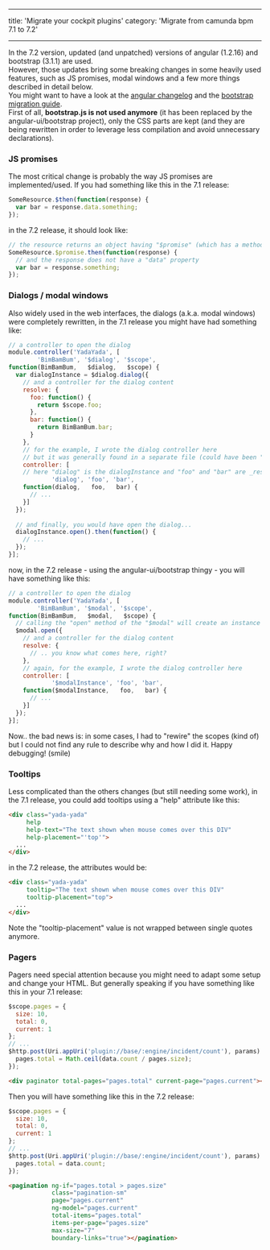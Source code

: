 ----
title: 'Migrate your cockpit plugins'
category: 'Migrate from camunda bpm 7.1 to 7.2'

----

In the 7.2 version, updated (and unpatched) versions of angular (1.2.16) and bootstrap (3.1.1) are used.    
However, those updates bring some breaking changes in some heavily used features, such as JS promises, modal windows and a few more things described in detail below.    
You might want to have a look at the [angular changelog](https://github.com/angular/angular.js/blob/master/CHANGELOG.md) and the [bootstrap migration guide](http://getbootstrap.com/getting-started/#migration).    
First of all, __bootstrap.js is not used anymore__ (it has been replaced by the angular-ui/bootstrap project), only the CSS parts are kept (and they are being rewritten in order to leverage less compilation and avoid unnecessary declarations).

### JS promises

The most critical change is probably the way JS promises are implemented/used. If you had something like this in the 7.1 release:

````javascript
SomeResource.$then(function(response) {
  var bar = response.data.something;
});
````

in the 7.2 release, it should look like:

````javascript
// the resource returns an object having "$promise" (which has a method "then")
SomeResource.$promise.then(function(response) {
  // and the response does not have a "data" property
  var bar = response.something;
});
````

### Dialogs / modal windows

Also widely used in the web interfaces, the dialogs (a.k.a. modal windows) were completely rewritten, in the 7.1 release you might have had something like:

````javascript
// a controller to open the dialog
module.controller('YadaYada', [
        'BimBamBum', '$dialog', '$scope',
function(BimBamBum,   $dialog,   $scope) {
  var dialogInstance = $dialog.dialog({
    // and a controller for the dialog content
    resolve: {
      foo: function() {
        return $scope.foo;
      },
      bar: function() {
        return BimBamBum.bar;
      }
    },
    // for the example, I wrote the dialog controller here
    // but it was generally found in a separate file (could have been "BimBamBum" for instance)
    controller: [
    // here "dialog" is the dialogInstance and "foo" and "bar" are _resolved_ (see above)
            'dialog', 'foo', 'bar',
    function(dialog,   foo,   bar) {
      // ...
    }]
  });
  
  // and finally, you would have open the dialog...
  dialogInstance.open().then(function() {
    // ...
  });
}]; 
````

now, in the 7.2 release - using the angular-ui/bootstrap thingy - you will have something like this:

````javascript
// a controller to open the dialog
module.controller('YadaYada', [
        'BimBamBum', '$modal', '$scope',
function(BimBamBum,   $modal,   $scope) {
  // calling the "open" method of the "$modal" will create an instance
  $modal.open({
    // and a controller for the dialog content
    resolve: {
      // .. you know what comes here, right?
    },
    // again, for the example, I wrote the dialog controller here
    controller: [
            '$modalInstance', 'foo', 'bar',
    function($modalInstance,   foo,   bar) {
      // ...
    }]
  });
}]; 
````

Now.. the bad news is: in some cases, I had to "rewire" the scopes (kind of) but I could not find any rule to describe why and how I did it. Happy debugging! (smile)

### Tooltips

Less complicated than the others changes (but still needing some work), in the 7.1 release, you could add tooltips using a "help" attribute like this:

````html
<div class="yada-yada"
     help
     help-text="The text shown when mouse comes over this DIV"
     help-placement="'top'">
  ...
</div>
````

in the 7.2 release, the attributes would be:

````html
<div class="yada-yada"
     tooltip="The text shown when mouse comes over this DIV"
     tooltip-placement="top">
  ...
</div>
````

Note the "tooltip-placement" value is not wrapped between single quotes anymore.


### Pagers

Pagers need special attention because you might need to adapt some setup and change your HTML. But generally speaking if you have something like this in your 7.1 release:

````javascript
$scope.pages = {
  size: 10,
  total: 0,
  current: 1
};
// ...
$http.post(Uri.appUri('plugin://base/:engine/incident/count'), params).success(function(data) {
  pages.total = Math.ceil(data.count / pages.size);
});
````

````html
<div paginator total-pages="pages.total" current-page="pages.current"></div>
````

Then you will have something like this in the 7.2 release:

````javascript
$scope.pages = {
  size: 10,
  total: 0,
  current: 1
};
// ...
$http.post(Uri.appUri('plugin://base/:engine/incident/count'), params).success(function(data) {
  pages.total = data.count;
});
````

````html
<pagination ng-if="pages.total > pages.size"
            class="pagination-sm"
            page="pages.current"
            ng-model="pages.current"
            total-items="pages.total"
            items-per-page="pages.size"
            max-size="7"
            boundary-links="true"></pagination>
````
